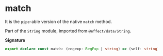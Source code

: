 # match

It is the `pipe`-able version of the native `match` method.

Part of the `String` module, imported from `@effect/data/String`.

**Signature**

```ts
export declare const match: (regexp: RegExp | string) => (self: string) => Option.Option<RegExpMatchArray>
```

